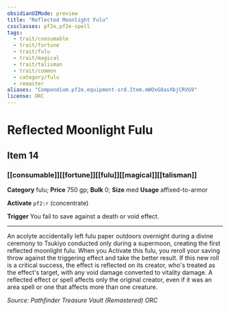 ```yaml
---
obsidianUIMode: preview
title: "Reflected Moonlight Fulu"
cssclasses: pf2e,pf2e-spell
tags:
  - trait/consumable
  - trait/fortune
  - trait/fulu
  - trait/magical
  - trait/talisman
  - trait/common
  - category/fulu
  - remaster
aliases: "Compendium.pf2e.equipment-srd.Item.mWOxG8asXbjCRVG9"
license: ORC
---
```

# Reflected Moonlight Fulu
## Item 14
### [[consumable]][[fortune]][[fulu]][[magical]][[talisman]]

**Category** fulu; 
**Price** 750 gp; 
**Bulk** 0; **Size** med
**Usage** affixed-to-armor

**Activate** `pf2:r` (concentrate)

**Trigger** You fail to save against a death or void effect.

* * *

An acolyte accidentally left fulu paper outdoors overnight during a divine ceremony to Tsukiyo conducted only during a supermoon, creating the first reflected moonlight fulu. When you Activate this fulu, you reroll your saving throw against the triggering effect and take the better result. If this new roll is a critical success, the effect is reflected on its creator, who's treated as the effect's target, with any void damage converted to vitality damage. A reflected effect or spell affects only the original creator, even if it was an area spell or one that affects more than one creature.

*Source: Pathfinder Treasure Vault (Remastered)*
*ORC*